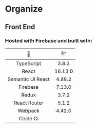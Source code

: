 # Organize

## Front End

### Hosted with Firebase and built with:

|     🧰     |    💹      |
| :---:      |     :---:   |
| TypeScript | 3.8.3 |
| React | 16.13.0 |
| Semantic UI React | 4.88.2  |
| Firebase | 7.13.0 |
| Redux | 3.7.2 |
| React Router | 5.1.2 |
| Webpack | 4.42.0 |
| Circle Ci |  |
